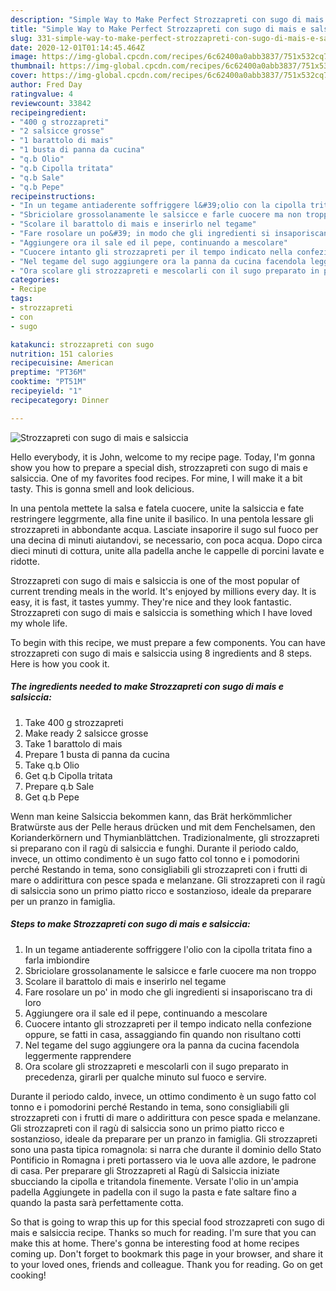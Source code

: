 ```yaml
---
description: "Simple Way to Make Perfect Strozzapreti con sugo di mais e salsiccia"
title: "Simple Way to Make Perfect Strozzapreti con sugo di mais e salsiccia"
slug: 331-simple-way-to-make-perfect-strozzapreti-con-sugo-di-mais-e-salsiccia
date: 2020-12-01T01:14:45.464Z
image: https://img-global.cpcdn.com/recipes/6c62400a0abb3837/751x532cq70/strozzapreti-con-sugo-di-mais-e-salsiccia-recipe-main-photo.jpg
thumbnail: https://img-global.cpcdn.com/recipes/6c62400a0abb3837/751x532cq70/strozzapreti-con-sugo-di-mais-e-salsiccia-recipe-main-photo.jpg
cover: https://img-global.cpcdn.com/recipes/6c62400a0abb3837/751x532cq70/strozzapreti-con-sugo-di-mais-e-salsiccia-recipe-main-photo.jpg
author: Fred Day
ratingvalue: 4
reviewcount: 33842
recipeingredient:
- "400 g strozzapreti"
- "2 salsicce grosse"
- "1 barattolo di mais"
- "1 busta di panna da cucina"
- "q.b Olio"
- "q.b Cipolla tritata"
- "q.b Sale"
- "q.b Pepe"
recipeinstructions:
- "In un tegame antiaderente soffriggere l&#39;olio con la cipolla tritata fino a farla imbiondire"
- "Sbriciolare grossolanamente le salsicce e farle cuocere ma non troppo"
- "Scolare il barattolo di mais e inserirlo nel tegame"
- "Fare rosolare un po&#39; in modo che gli ingredienti si insaporiscano tra di loro"
- "Aggiungere ora il sale ed il pepe, continuando a mescolare"
- "Cuocere intanto gli strozzapreti per il tempo indicato nella confezione oppure, se fatti in casa, assaggiando fin quando non risultano cotti"
- "Nel tegame del sugo aggiungere ora la panna da cucina facendola leggermente rapprendere"
- "Ora scolare gli strozzapreti e mescolarli con il sugo preparato in precedenza, girarli per qualche minuto sul fuoco e servire."
categories:
- Recipe
tags:
- strozzapreti
- con
- sugo

katakunci: strozzapreti con sugo 
nutrition: 151 calories
recipecuisine: American
preptime: "PT36M"
cooktime: "PT51M"
recipeyield: "1"
recipecategory: Dinner

---
```



![Strozzapreti con sugo di mais e salsiccia](https://img-global.cpcdn.com/recipes/6c62400a0abb3837/751x532cq70/strozzapreti-con-sugo-di-mais-e-salsiccia-recipe-main-photo.jpg)

Hello everybody, it is John, welcome to my recipe page. Today, I'm gonna show you how to prepare a special dish, strozzapreti con sugo di mais e salsiccia. One of my favorites food recipes. For mine, I will make it a bit tasty. This is gonna smell and look delicious.

In una pentola mettete la salsa e fatela cuocere, unite la salsiccia e fate restringere leggrmente, alla fine unite il basilico. In una pentola lessare gli strozzapreti in abbondante acqua. Lasciate insaporire il sugo sul fuoco per una decina di minuti aiutandovi, se necessario, con poca acqua. Dopo circa dieci minuti di cottura, unite alla padella anche le cappelle di porcini lavate e ridotte.

Strozzapreti con sugo di mais e salsiccia is one of the most popular of current trending meals in the world. It's enjoyed by millions every day. It is easy, it is fast, it tastes yummy. They're nice and they look fantastic. Strozzapreti con sugo di mais e salsiccia is something which I have loved my whole life.


To begin with this recipe, we must prepare a few components. You can have strozzapreti con sugo di mais e salsiccia using 8 ingredients and 8 steps. Here is how you cook it.

<!--inarticleads1-->

##### The ingredients needed to make Strozzapreti con sugo di mais e salsiccia:

1. Take 400 g strozzapreti
1. Make ready 2 salsicce grosse
1. Take 1 barattolo di mais
1. Prepare 1 busta di panna da cucina
1. Take q.b Olio
1. Get q.b Cipolla tritata
1. Prepare q.b Sale
1. Get q.b Pepe


Wenn man keine Salsiccia bekommen kann, das Brät herkömmlicher Bratwürste aus der Pelle heraus drücken und mit dem Fenchelsamen, den Korianderkörnern und Thymianblättchen. Tradizionalmente, gli strozzapreti si preparano con il ragù di salsiccia e funghi. Durante il periodo caldo, invece, un ottimo condimento è un sugo fatto col tonno e i pomodorini perché Restando in tema, sono consigliabili gli strozzapreti con i frutti di mare o addirittura con pesce spada e melanzane. Gli strozzapreti con il ragù di salsiccia sono un primo piatto ricco e sostanzioso, ideale da preparare per un pranzo in famiglia. 

<!--inarticleads2-->

##### Steps to make Strozzapreti con sugo di mais e salsiccia:

1. In un tegame antiaderente soffriggere l&#39;olio con la cipolla tritata fino a farla imbiondire
1. Sbriciolare grossolanamente le salsicce e farle cuocere ma non troppo
1. Scolare il barattolo di mais e inserirlo nel tegame
1. Fare rosolare un po&#39; in modo che gli ingredienti si insaporiscano tra di loro
1. Aggiungere ora il sale ed il pepe, continuando a mescolare
1. Cuocere intanto gli strozzapreti per il tempo indicato nella confezione oppure, se fatti in casa, assaggiando fin quando non risultano cotti
1. Nel tegame del sugo aggiungere ora la panna da cucina facendola leggermente rapprendere
1. Ora scolare gli strozzapreti e mescolarli con il sugo preparato in precedenza, girarli per qualche minuto sul fuoco e servire.


Durante il periodo caldo, invece, un ottimo condimento è un sugo fatto col tonno e i pomodorini perché Restando in tema, sono consigliabili gli strozzapreti con i frutti di mare o addirittura con pesce spada e melanzane. Gli strozzapreti con il ragù di salsiccia sono un primo piatto ricco e sostanzioso, ideale da preparare per un pranzo in famiglia. Gli strozzapreti sono una pasta tipica romagnola: si narra che durante il dominio dello Stato Pontificio in Romagna i preti portassero via le uova alle azdore, le padrone di casa. Per preparare gli Strozzapreti al Ragù di Salsiccia iniziate sbucciando la cipolla e tritandola finemente. Versate l&#39;olio in un&#39;ampia padella Aggiungete in padella con il sugo la pasta e fate saltare fino a quando la pasta sarà perfettamente cotta. 

So that is going to wrap this up for this special food strozzapreti con sugo di mais e salsiccia recipe. Thanks so much for reading. I'm sure that you can make this at home. There's gonna be interesting food at home recipes coming up. Don't forget to bookmark this page in your browser, and share it to your loved ones, friends and colleague. Thank you for reading. Go on get cooking!
